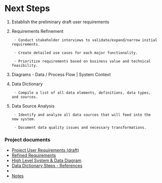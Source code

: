 # Next Steps

1. Establish the preliminary draft user requirements
2. Requirements Refinement

        ◦ Conduct stakeholder interviews to validate/expand/narrow initial requirements.

        ◦ Create detailed use cases for each major functionality.

        ◦ Prioritize requirements based on business value and technical feasibility.
3. Diagrams - Data / Process Flow | System Context
        <!--
        ◦ Develop a high-level diagram showing how the new system will interact with external systems and users.
        ◦ Design flowcharts or UML activity diagrams to illustrate key business processes the system will support.
        -->
4. Data Dictionary

        ◦ Compile a list of all data elements, definitions, data types, and sources.
5. Data Source Analysis

        ◦ Identify and analyze all data sources that will feed into the new system.

        ◦ Document data quality issues and necessary transformations.
<!--
6. Data Governance Plan
        ◦ Outline data ownership, access controls, and data quality management processes.
7. Risk Assessment
 Identify potential risks and mitigation strategies. 
 -->

### Project documents

- [Project User Requirements (draft)](/docs/Project%20Requirements.md)
- [Refined Requirements](/docs/Refined%20Requirements.md)
- [High Level System & Data Diagram](/docs/Project%20Diagrams.md)
- [Data Dictionary Steps - References](/docs/Data%20Dictionary%20Steps%20-%20References.md)
-
- [Notes](/docs/Notes.md)